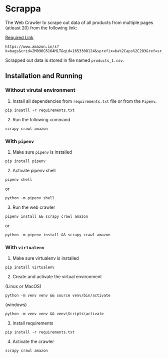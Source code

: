 # Scrappa
The Web Crawler to scrape out data of all products from multiple pages (atleast 20) from the following link:

[Required Link](https://www.amazon.in/s?k=bags&crid=2M096C61O4MLT&qid=1653308124&sprefix=ba%2Caps%2C283&ref=sr_pg_1)
```
https://www.amazon.in/s?k=bags&crid=2M096C61O4MLT&qid=1653308124&sprefix=ba%2Caps%2C283&ref=sr_pg_1
```

Scrapped out data is stored in file named `products_1.csv`.


## Installation and Running
### Without virutal environment
1. Install all dependencies from `requirements.txt` file or from the `Pipenv`.
```
pip insatll -r requirements.txt
```
2. Run the following command
```
scrapy crawl amazon
```

### With `pipenv`
1. Make sure `pipenv` is installed
```
pip install pipenv
```
2. Activate pipenv shell
```
pipenv shell
```
or
```
python -m pipenv shell
```
3. Run the web crawler
```
pipenv install && scrapy crawl amazon
```
or
```
python -m pipenv install && scrapy crawl amazon
```

### With `virtualenv`
1. Make sure virtualenv is installed
```
pip install virtualenv
```
2. Create and activate the virtual environment

(Linux or MacOS)
```
python -m venv venv && source venv/bin/activate
```
(windows)
```
python -m venv venv && venv\Scripts\activate
```

3. Install requirements
```
pip install -r requirements.txt
```

4. Activate the crawler
```
scrapy crawl amazon
```
